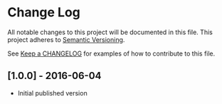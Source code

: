 # Change Log

All notable changes to this project will be documented in this file.
This project adheres to [Semantic Versioning](http://semver.org/).

See [Keep a CHANGELOG](http://keepachangelog.com/) for examples of
how to contribute to this file.

## [1.0.0] - 2016-06-04

- Initial published version

